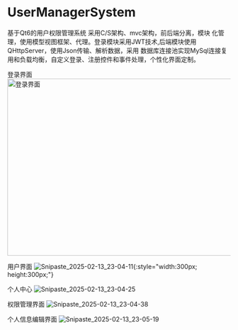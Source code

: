 # UserManagerSystem
基于Qt6的用户权限管理系统
采用C/S架构、mvc架构，前后端分离，模块 化管理，使用模型视图框架、代理。登录模块采用JWT技术,后端模块使用QHttpServer，使用Json传输、解析数据，采用 数据库连接池实现MySql连接复用和负载均衡，自定义登录、注册控件和事件处理，个性化界面定制。


登录界面
<img src="[https://example.com/image1.png](https://github.com/rtomway/UserManagerSystem/blob/master/Resultpicture/Snipaste_2025-02-13_23-03-55.png?raw=true)" alt="登录界面" width="600" height="400">

用户界面
![Snipaste_2025-02-13_23-04-11](https://github.com/user-attachments/assets/7c336d5b-4693-456d-a01d-ffa82631233b){:style="width:300px; height:300px;"}

个人中心
![Snipaste_2025-02-13_23-04-25](https://github.com/user-attachments/assets/5f289230-d2f9-45aa-aeb0-77754a025175)

权限管理界面
![Snipaste_2025-02-13_23-04-38](https://github.com/user-attachments/assets/aebfd91c-37ac-462d-9be5-b60f87717c04)

个人信息编辑界面
![Snipaste_2025-02-13_23-05-19](https://github.com/user-attachments/assets/57592460-c39b-479e-9198-1f62fac56f51)


